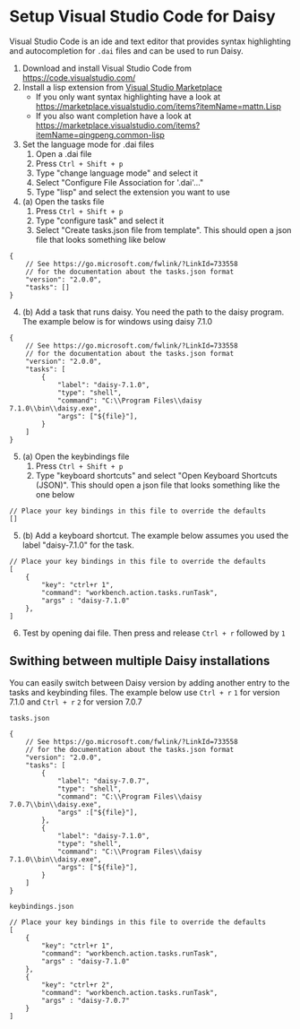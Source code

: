 # Setup Visual Studio Code for Daisy
Visual Studio Code is an ide and text editor that provides syntax highlighting and autocompletion for `.dai` files and can be used to run Daisy.

1. Download and install Visual Studio Code from https://code.visualstudio.com/
2. Install a lisp extension from [Visual Studio Marketplace](https://marketplace.visualstudio.com/search?term=tag%3A%22Lisp%22&target=VSCode&category=All%20categories&sortBy=Relevance)
    - If you only want syntax highlighting have a look at https://marketplace.visualstudio.com/items?itemName=mattn.Lisp
    - If you also want completion have a look at https://marketplace.visualstudio.com/items?itemName=qingpeng.common-lisp
3. Set the language mode for .dai files
    1. Open a .dai file
    2. Press `Ctrl + Shift + p`
    3. Type "change language mode" and select it
    4. Select "Configure File Association for '.dai'..."
    5. Type "lisp" and select the extension you want to use
4. (a) Open the tasks file
    1. Press `Ctrl + Shift + p`
    2. Type "configure task" and select it
    3. Select "Create tasks.json file from template". This should open a json file that looks something like below
```{json}
{
    // See https://go.microsoft.com/fwlink/?LinkId=733558
    // for the documentation about the tasks.json format
    "version": "2.0.0",
    "tasks": []
}
```
4. (b) Add a task that runs daisy. You need the path to the daisy program. The example below is for windows using daisy 7.1.0
```{json}
{
    // See https://go.microsoft.com/fwlink/?LinkId=733558
    // for the documentation about the tasks.json format
    "version": "2.0.0",
    "tasks": [
        {
            "label": "daisy-7.1.0",
            "type": "shell",
            "command": "C:\\Program Files\\daisy 7.1.0\\bin\\daisy.exe",
            "args": ["${file}"],
        }
    ]
}
```
5. (a) Open the keybindings file
    1. Press `Ctrl + Shift + p`
    2. Type "keyboard shortcuts" and select "Open Keyboard Shortcuts (JSON)". This should open a json file that looks something like the one below
```{json}
// Place your key bindings in this file to override the defaults
[]
```
5. (b) Add a keyboard shortcut. The example below assumes you used the label "daisy-7.1.0" for the task.

```{json}
// Place your key bindings in this file to override the defaults
[
    {
        "key": "ctrl+r 1",
        "command": "workbench.action.tasks.runTask",
        "args" : "daisy-7.1.0"
    },
]
```
6. Test by opening  dai file. Then press and release `Ctrl + r` followed by `1`

## Swithing between multiple Daisy installations
You can easily switch between Daisy version by adding another entry to the tasks and keybinding files. The example below use `Ctrl + r` `1` for version 7.1.0 and `Ctrl + r` `2` for version 7.0.7

`tasks.json`
```{json}
{
    // See https://go.microsoft.com/fwlink/?LinkId=733558
    // for the documentation about the tasks.json format
    "version": "2.0.0",
    "tasks": [
        {
            "label": "daisy-7.0.7",
            "type": "shell",
            "command": "C:\\Program Files\\daisy 7.0.7\\bin\\daisy.exe",
            "args" :["${file}"],
        },
        {
            "label": "daisy-7.1.0",
            "type": "shell",
            "command": "C:\\Program Files\\daisy 7.1.0\\bin\\daisy.exe",
            "args": ["${file}"],
        }
    ]
}
```

`keybindings.json`
```{json}
// Place your key bindings in this file to override the defaults
[
    {
        "key": "ctrl+r 1",
        "command": "workbench.action.tasks.runTask",
        "args" : "daisy-7.1.0"
    },
    {
        "key": "ctrl+r 2",
        "command": "workbench.action.tasks.runTask",
        "args" : "daisy-7.0.7"
    }
]
```